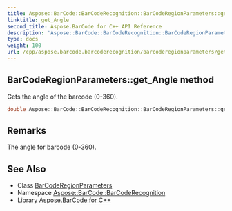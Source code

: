 ```yaml
---
title: Aspose::BarCode::BarCodeRecognition::BarCodeRegionParameters::get_Angle method
linktitle: get_Angle
second_title: Aspose.BarCode for C++ API Reference
description: 'Aspose::BarCode::BarCodeRecognition::BarCodeRegionParameters::get_Angle method. Gets the angle of the barcode (0-360) in C++.'
type: docs
weight: 100
url: /cpp/aspose.barcode.barcoderecognition/barcoderegionparameters/get_angle/
---
```

## BarCodeRegionParameters::get_Angle method


Gets the angle of the barcode (0-360).

```cpp
double Aspose::BarCode::BarCodeRecognition::BarCodeRegionParameters::get_Angle()
```

## Remarks


The angle for barcode (0-360).



## See Also

* Class [BarCodeRegionParameters](../)
* Namespace [Aspose::BarCode::BarCodeRecognition](../../)
* Library [Aspose.BarCode for C++](../../../)
